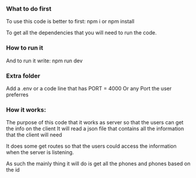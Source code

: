 ### What to do first
To use this code is better to first:
npm i or npm install

To get all the dependencies that you will need to run the code.

### How to run it
And to run it write:
npm run dev

### Extra folder
Add a .env or a code line that has
PORT = 4000
Or any Port the user preferres

### How it works:

The purpose of this code that it works as server so that the users can get the info on the client
It will read a json file that contains all the information that the client will need

It does some get routes so that the users could access the information when the server is listening.

As such the mainly thing it will do is get all the phones and phones based on the id